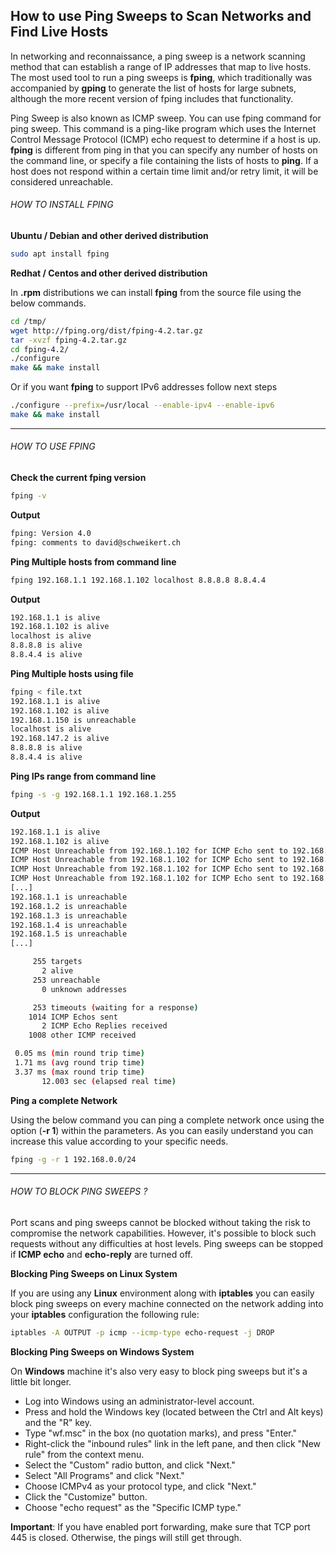 ## How to use Ping Sweeps to Scan Networks and Find Live Hosts

In networking and reconnaissance, a ping sweep is a network scanning method that can establish a range of IP addresses that map to live hosts. The most used tool to run a ping sweeps is **fping**, which traditionally was accompanied by **gping** to generate the list of hosts for large subnets, although the more recent version of fping includes that functionality.

Ping Sweep is also known as ICMP sweep. You can use fping command for ping sweep. This command is a ping-like program which uses the Internet Control Message Protocol (ICMP) echo request to determine if a host is up. **fping** is different from ping in that you can specify any number of hosts on the command line, or specify a file containing the lists of hosts to **ping**. If a host does not respond within a certain time limit and/or retry limit, it will be considered unreachable.

###### HOW TO INSTALL FPING

**Ubuntu / Debian and other derived distribution**

```bash
sudo apt install fping
```

**Redhat / Centos and other derived distribution**

In **.rpm** distributions we can install **fping** from the source file using the below commands.

```bash
cd /tmp/
wget http://fping.org/dist/fping-4.2.tar.gz
tar -xvzf fping-4.2.tar.gz
cd fping-4.2/
./configure
make && make install
```

Or if you want **fping** to support IPv6 addresses follow next steps

```bash
./configure --prefix=/usr/local --enable-ipv4 --enable-ipv6
make && make install
```

* * *

###### HOW TO USE FPING

**Check the current fping version**

```bash
fping -v
```

**Output**

```bash
fping: Version 4.0
fping: comments to david@schweikert.ch
```

**Ping Multiple hosts from command line**

```bash
fping 192.168.1.1 192.168.1.102 localhost 8.8.8.8 8.8.4.4
```

**Output**

```bash
192.168.1.1 is alive
192.168.1.102 is alive
localhost is alive
8.8.8.8 is alive
8.8.4.4 is alive
```

**Ping Multiple hosts using file**

```bash
fping < file.txt
192.168.1.1 is alive
192.168.1.102 is alive
192.168.1.150 is unreachable
localhost is alive
192.168.147.2 is alive
8.8.8.8 is alive
8.8.4.4 is alive
```

**Ping IPs range from command line**

```bash
fping -s -g 192.168.1.1 192.168.1.255
```

**Output**

```bash
192.168.1.1 is alive
192.168.1.102 is alive
ICMP Host Unreachable from 192.168.1.102 for ICMP Echo sent to 192.168.1.2
ICMP Host Unreachable from 192.168.1.102 for ICMP Echo sent to 192.168.1.3
ICMP Host Unreachable from 192.168.1.102 for ICMP Echo sent to 192.168.1.4
ICMP Host Unreachable from 192.168.1.102 for ICMP Echo sent to 192.168.1.5
[...]
192.168.1.1 is unreachable
192.168.1.2 is unreachable
192.168.1.3 is unreachable
192.168.1.4 is unreachable
192.168.1.5 is unreachable
[...]

     255 targets
       2 alive
     253 unreachable
       0 unknown addresses

     253 timeouts (waiting for a response)
    1014 ICMP Echos sent
       2 ICMP Echo Replies received
    1008 other ICMP received

 0.05 ms (min round trip time)
 1.71 ms (avg round trip time)
 3.37 ms (max round trip time)
       12.003 sec (elapsed real time)
```

**Ping a complete Network**

Using the below command you can ping a complete network once using the option (**-r 1**) within the parameters. As you can easily understand you can increase this value according to your specific needs.

```bash
fping -g -r 1 192.168.0.0/24
```

* * *

###### HOW TO BLOCK PING SWEEPS ?

Port scans and ping sweeps cannot be blocked without taking the risk to compromise the network capabilities. However, it's possible to block such requests without any difficulties at host levels. Ping sweeps can be stopped if **ICMP echo** and **echo-reply** are turned off.

**Blocking Ping Sweeps on Linux System**

If you are using any **Linux** environment along with **iptables** you can easily block ping sweeps on every machine connected on the network adding into your **iptables** configuration the following rule:

```bash
iptables -A OUTPUT -p icmp --icmp-type echo-request -j DROP
```

**Blocking Ping Sweeps on Windows System**

On **Windows** machine it's also very easy to block ping sweeps but it's a little bit longer.

- Log into Windows using an administrator-level account.
- Press and hold the Windows key (located between the Ctrl and Alt keys) and the "R" key.
- Type "wf.msc" in the box (no quotation marks), and press "Enter."
- Right-click the "inbound rules" link in the left pane, and then click "New rule" from the context menu.
- Select the "Custom" radio button, and click "Next."
- Select "All Programs" and click "Next."
- Choose ICMPv4 as your protocol type, and click "Next."
- Click the "Customize" button.
- Choose "echo request" as the "Specific ICMP type."

**Important**: If you have enabled port forwarding, make sure that TCP port 445 is closed. Otherwise, the pings will still get through.
